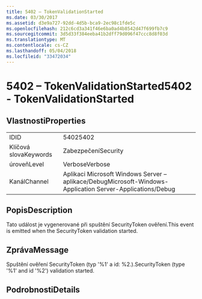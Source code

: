 ```yaml
---
title: 5402 – TokenValidationStarted
ms.date: 03/30/2017
ms.assetid: d3e9a727-92dd-4d5b-bca9-2ec98c1fde5c
ms.openlocfilehash: 212c6cd3a341f46e6ba0ad4b8542d47f699fb7c9
ms.sourcegitcommit: 3d5d33f384eeba41b2dff79d096f47ccc8d8f03d
ms.translationtype: MT
ms.contentlocale: cs-CZ
ms.lasthandoff: 05/04/2018
ms.locfileid: "33472034"
---
```

# <a name="5402---tokenvalidationstarted"></a><span data-ttu-id="6272d-102">5402 – TokenValidationStarted</span><span class="sxs-lookup"><span data-stu-id="6272d-102">5402 - TokenValidationStarted</span></span>
## <a name="properties"></a><span data-ttu-id="6272d-103">Vlastnosti</span><span class="sxs-lookup"><span data-stu-id="6272d-103">Properties</span></span>  
  
|||  
|-|-|  
|<span data-ttu-id="6272d-104">ID</span><span class="sxs-lookup"><span data-stu-id="6272d-104">ID</span></span>|<span data-ttu-id="6272d-105">5402</span><span class="sxs-lookup"><span data-stu-id="6272d-105">5402</span></span>|  
|<span data-ttu-id="6272d-106">Klíčová slova</span><span class="sxs-lookup"><span data-stu-id="6272d-106">Keywords</span></span>|<span data-ttu-id="6272d-107">Zabezpečení</span><span class="sxs-lookup"><span data-stu-id="6272d-107">Security</span></span>|  
|<span data-ttu-id="6272d-108">úroveň</span><span class="sxs-lookup"><span data-stu-id="6272d-108">Level</span></span>|<span data-ttu-id="6272d-109">Verbose</span><span class="sxs-lookup"><span data-stu-id="6272d-109">Verbose</span></span>|  
|<span data-ttu-id="6272d-110">Kanál</span><span class="sxs-lookup"><span data-stu-id="6272d-110">Channel</span></span>|<span data-ttu-id="6272d-111">Aplikaci Microsoft Windows Server – aplikace/Debug</span><span class="sxs-lookup"><span data-stu-id="6272d-111">Microsoft-Windows-Application Server-Applications/Debug</span></span>|  
  
## <a name="description"></a><span data-ttu-id="6272d-112">Popis</span><span class="sxs-lookup"><span data-stu-id="6272d-112">Description</span></span>  
 <span data-ttu-id="6272d-113">Tato událost je vygenerované při spuštění SecurityToken ověření.</span><span class="sxs-lookup"><span data-stu-id="6272d-113">This event is emitted when the SecurityToken validation started.</span></span>  
  
## <a name="message"></a><span data-ttu-id="6272d-114">Zpráva</span><span class="sxs-lookup"><span data-stu-id="6272d-114">Message</span></span>  
 <span data-ttu-id="6272d-115">Spuštění ověření SecurityToken (typ '%1' a id: %2.).</span><span class="sxs-lookup"><span data-stu-id="6272d-115">SecurityToken (type '%1' and id '%2') validation started.</span></span>  
  
## <a name="details"></a><span data-ttu-id="6272d-116">Podrobnosti</span><span class="sxs-lookup"><span data-stu-id="6272d-116">Details</span></span>
